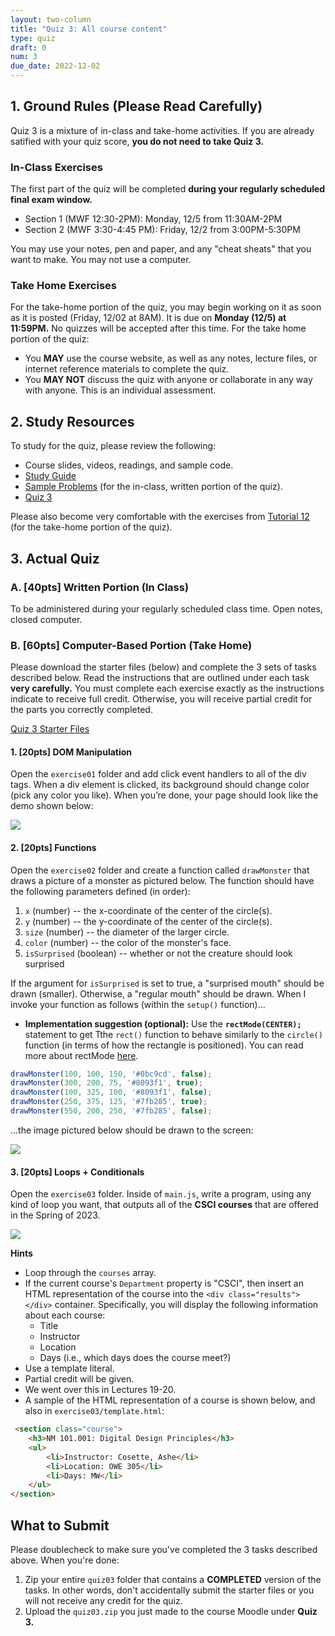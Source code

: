 ```yaml
---
layout: two-column
title: "Quiz 3: All course content"
type: quiz
draft: 0
num: 3
due_date: 2022-12-02
---
```



<style>
    .warning {
        border-left: solid 5px #990000;
        background-color: #99000033;
    }
    .warning p {
        color: #990000 !important;
    }

    .rules {
        border-left: solid 5px #4298B5;
        padding-left: 15px;
    }

    img.medium {
        max-width: 550px;
    }

</style>

## 1. Ground Rules (Please Read Carefully)
Quiz 3 is a mixture of in-class and take-home activities. If you are already satified with your quiz score, **you do not need to take Quiz 3.**
 
### In-Class Exercises
The first part of the quiz will be completed **during your regularly scheduled final exam window.** 

* Section 1 (MWF 12:30-2PM): Monday, 12/5 from 11:30AM-2PM
* Section 2 (MWF 3:30-4:45 PM): Friday, 12/2 from 3:00PM-5:30PM

You may use your notes, pen and paper, and any "cheat sheats" that you want to make. You may not use a computer. 

### Take Home Exercises
For the take-home portion of the quiz, you may begin working on it as soon as it is posted (Friday, 12/02 at 8AM). It is due on **Monday (12/5) at 11:59PM.** No quizzes will be accepted after this time.  For the take home portion of the quiz:

* You **MAY** use the course website, as well as any notes, lecture files, or internet reference materials to complete the quiz.
* You **MAY NOT** discuss the quiz with anyone or collaborate in any way with anyone. This is an individual assessment. 

## 2. Study Resources
To study for the quiz, please review the following:
* Course slides, videos, readings, and sample code.
* <a href="https://docs.google.com/document/d/1mXB25SyI29fQJAZzvKZthITJbmSjcBAqJTPrSUo-ZOo/edit?usp=sharing" target="_blank">Study Guide</a>
* <a href="https://docs.google.com/document/d/1m2GEY24tFEKS-dF_-RdwV9KygkTGIr1gV7zVlabpjG4/edit?usp=sharing" target="_blank">Sample Problems</a> (for the in-class, written portion of the quiz).
* [Quiz 3](quiz-03)

Please also become very comfortable with the exercises from [Tutorial 12](../assignments/tutorial12) (for the take-home portion of the quiz).

## 3. Actual Quiz

### A. [40pts] Written Portion (In Class) 
To be administered during your regularly scheduled class time. Open notes, closed computer.

### B. [60pts] Computer-Based Portion (Take Home)
Please download the starter files (below) and complete the 3 sets of tasks described below. Read the instructions that are outlined under each task **very carefully.** You must complete each exercise exactly as the instructions indicate to receive full credit. Otherwise, you will receive partial credit for the parts you correctly completed.

<a href="/fall2022/course-files/quizzes/quiz03.zip" class="nu-button">Quiz 3 Starter Files <i class="fas fa-download"></i></a>

#### 1. [20pts] DOM Manipulation 
Open the `exercise01` folder and add click event handlers to all of the div tags. When a div element is clicked, its background should change color (pick any color you like). When you’re done, your page should look like the demo shown below:


<img class="medium frame" src="/fall2022/assets/images/quizzes/quiz03/exercise01.gif" />


#### 2. [20pts] Functions
Open the `exercise02` folder and create a function called `drawMonster` that draws a picture of a monster as pictured below. The function should have the following parameters defined (in order):
1. `x` (number) -- the x-coordinate of the center of the circle(s).
2. `y` (number) -- the y-coordinate of the center of the circle(s).
3. `size` (number) -- the diameter of the larger circle. 
4. `color` (number) -- the color of the monster's face.
5. `isSurprised` (boolean) -- whether or not the creature should look surprised

If the argument for `isSurprised` is set to true, a "surprised mouth" should be drawn (smaller). Otherwise, a "regular mouth" should be drawn. When I invoke your function as follows (within the `setup()` function)...

* **Implementation suggestion (optional):** Use the **`rectMode(CENTER);`** statement to get Tthe `rect()` function to behave similarly to the `circle()` function (in terms of how the rectangle is positioned). You can read more about rectMode <a href="https://p5js.org/reference/#/p5/rectMode" target="_blank">here</a>. 

```js
drawMonster(100, 100, 150, '#0bc9cd', false);
drawMonster(300, 200, 75, '#8093f1', true);
drawMonster(100, 325, 100, '#8093f1', false);
drawMonster(250, 375, 125, '#7fb285', true);
drawMonster(550, 200, 250, '#7fb285', false);
```

...the image pictured below should be drawn to the screen:

<img class="medium frame" src="/fall2022/assets/images/quizzes/quiz03/exercise02.png" />


#### 3. [20pts] Loops + Conditionals

Open the `exercise03` folder. Inside of `main.js`, write a program, using any kind of loop you want, that outputs all of the **CSCI courses** that are offered in the Spring of 2023. 

<img class="large frame" src="/fall2022/assets/images/quizzes/quiz03/exercise03.png" />

**Hints**
* Loop through the `courses` array.
* If the current course's `Department` property is "CSCI", then insert an HTML representation of the course into the `<div class="results"></div>` container. Specifically, you will display the following information about each course:
    * Title
    * Instructor
    * Location
    * Days (i.e., which days does the course meet?)
* Use a template literal. 
* Partial credit will be given.
* We went over this in Lectures 19-20.
* A sample of the HTML representation of a course is shown below, and also in `exercise03/template.html`:

```html
 <section class="course">
    <h3>NM 101.001: Digital Design Principles</h3>
    <ul>
        <li>Instructor: Cosette, Ashe</li>
        <li>Location: OWE 305</li>
        <li>Days: MW</li>
    </ul>
</section>
```

## What to Submit
Please doublecheck to make sure you've completed the 3 tasks described above. When you're done:

1. Zip your entire `quiz03` folder that contains a **COMPLETED** version of the tasks. In other words, don't accidentally submit the starter files or you will not receive any credit for the quiz.
2. Upload the `quiz03.zip` you just made to the course Moodle under **Quiz 3.**
